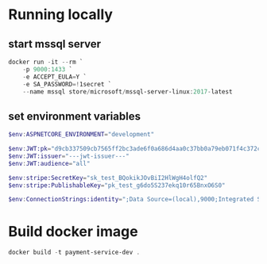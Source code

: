 # Running locally

## start mssql server

```PowerShell
docker run -it --rm `
    -p 9000:1433 `
    -e ACCEPT_EULA=Y `
    -e SA_PASSWORD=!1secret `
    --name mssql store/microsoft/mssql-server-linux:2017-latest
```

## set environment variables

```PowerShell
$env:ASPNETCORE_ENVIRONMENT="development"

$env:JWT:pk="d9cb337509cb7565ff2bc3ade6f0a686d4aa0c37bb0a79eb071f4c372c0db58d"
$env:JWT:issuer="---jwt-issuer---"
$env:JWT:audience="all"

$env:stripe:SecretKey="sk_test_BQokikJOvBiI2HlWgH4olfQ2"
$env:stripe:PublishableKey="pk_test_g6do5S237ekq10r65BnxO6S0"

$env:ConnectionStrings:identity=";Data Source=(local),9000;Integrated Security=false;User Id=sa;Password=!1secret;Initial Catalog=AspNetIdentity;"
```

# Build docker image

```PowerShell
docker build -t payment-service-dev .
```
